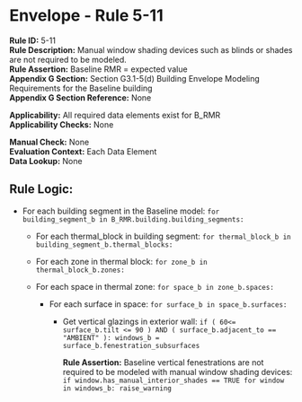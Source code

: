 
# Envelope - Rule 5-11  

**Rule ID:** 5-11  
**Rule Description:**  Manual window shading devices such as blinds or shades are not required to be modeled.  
**Rule Assertion:** Baseline RMR = expected value  
**Appendix G Section:** Section G3.1-5(d) Building Envelope Modeling Requirements for the Baseline building  
**Appendix G Section Reference:** None  

**Applicability:** All required data elements exist for B_RMR  
**Applicability Checks:**  None  

**Manual Check:** None  
**Evaluation Context:** Each Data Element  
**Data Lookup:** None  

## Rule Logic:  

- For each building segment in the Baseline model: ```for building_segment_b in B_RMR.building.building_segments:```  

  - For each thermal_block in building segment: ```for thermal_block_b in building_segment_b.thermal_blocks:```  

  - For each zone in thermal block: ```for zone_b in thermal_block_b.zones:```  

  - For each space in thermal zone: ```for space_b in zone_b.spaces:```  

    - For each surface in space: ```for surface_b in space_b.surfaces:```  

      - Get vertical glazings in exterior wall: ```if ( 60<= surface_b.tilt <= 90 ) AND ( surface_b.adjacent_to == "AMBIENT" ): windows_b = surface_b.fenestration_subsurfaces```  

        **Rule Assertion:** Baseline vertical fenestrations are not required to be modeled with manual window shading devices: ```if window.has_manual_interior_shades == TRUE for window in windows_b: raise_warning```  

